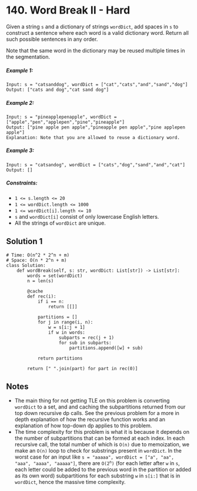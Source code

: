 # 140. Word Break II - Hard

Given a string `s` and a dictionary of strings `wordDict`, add spaces in `s` to construct a sentence where each word is a valid dictionary word. Return all such possible sentences in any order.

Note that the same word in the dictionary may be reused multiple times in the segmentation.

##### Example 1:

```
Input: s = "catsanddog", wordDict = ["cat","cats","and","sand","dog"]
Output: ["cats and dog","cat sand dog"]
```

##### Example 2:

```
Input: s = "pineapplepenapple", wordDict = ["apple","pen","applepen","pine","pineapple"]
Output: ["pine apple pen apple","pineapple pen apple","pine applepen apple"]
Explanation: Note that you are allowed to reuse a dictionary word.
```

##### Example 3:

```
Input: s = "catsandog", wordDict = ["cats","dog","sand","and","cat"]
Output: []
```

##### Constraints:

- `1 <= s.length <= 20`
- `1 <= wordDict.length <= 1000`
- `1 <= wordDict[i].length <= 10`
- `s` and `wordDict[i]` consist of only lowercase English letters.
- All the strings of `wordDict` are unique.

## Solution 1

```
# Time: O(n^2 * 2^n + m)
# Space: O(n * 2^n + m)
class Solution:
    def wordBreak(self, s: str, wordDict: List[str]) -> List[str]:
        words = set(wordDict)
        n = len(s)
        
        @cache
        def rec(i):
            if i == n:
                return [[]]
            
            partitions = []
            for j in range(i, n):
                w = s[i:j + 1]
                if w in words:
                    subparts = rec(j + 1)
                    for sub in subparts:
                        partitions.append([w] + sub)
                        
            return partitions
        
        return [" ".join(part) for part in rec(0)]
```

## Notes
- The main thing for not getting TLE on this problem is converting `wordDict` to a set, and and caching the subpartitions returned from our top down recursive dp calls. See the previous problem for a more in depth explanation of how the recursive function works and an explanation of how top-down dp applies to this problem.
- The time complexity for this problem is what it is because it depends on the number of subpartitions that can be formed at each index. In each recursive call, the total number of which is `O(n)` due to memoization, we make an `O(n)` loop to check for substrings present in `wordDict`. In the worst case for an input like `s = "aaaaa", wordDict = ["a", "aa", "aaa", "aaaa", "aaaaa"]`, there are <code>O(2<sup>n</sup>)</code> (for each letter after `w` in `s`, each letter could be added to the previous word in the partition or added as its own word) subpartitions for each substring `w` in `s[i:]` that is in `wordDict`, hence the massive time complexity.  